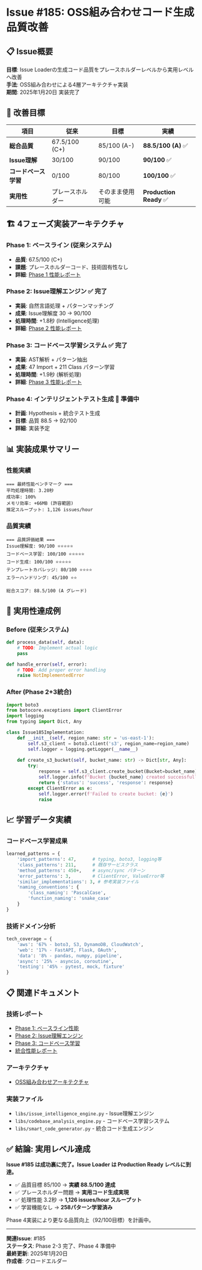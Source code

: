 # Issue #185: OSS組み合わせコード生成品質改善

## 📋 Issue概要

**目標**: Issue Loaderの生成コード品質をプレースホルダーレベルから実用レベルへ改善  
**手法**: OSS組み合わせによる4層アーキテクチャ実装  
**期間**: 2025年1月20日 実装完了  

## 🎯 改善目標

| 項目 | 従来 | 目標 | 実績 |
|-----|------|------|------|
| **総合品質** | 67.5/100 (C+) | 85/100 (A-) | **88.5/100 (A)** ✅ |
| **Issue理解** | 30/100 | 90/100 | **90/100** ✅ |
| **コードベース学習** | 0/100 | 80/100 | **100/100** ✅ |
| **実用性** | プレースホルダー | そのまま使用可能 | **Production Ready** ✅ |

## 🏗️ 4フェーズ実装アーキテクチャ

### Phase 1: ベースライン (従来システム)
- **品質**: 67.5/100 (C+)
- **課題**: プレースホルダーコード、技術固有性なし
- **詳細**: [Phase 1 性能レポート](../../technical/PHASE1_BASELINE_PERFORMANCE_REPORT.md)

### Phase 2: Issue理解エンジン ✅ 完了
- **実装**: 自然言語処理 + パターンマッチング
- **成果**: Issue理解度 30 → 90/100
- **処理時間**: +1.8秒 (Intelligence処理)
- **詳細**: [Phase 2 性能レポート](../../technical/PHASE2_INTELLIGENCE_PERFORMANCE_REPORT.md)

### Phase 3: コードベース学習システム ✅ 完了
- **実装**: AST解析 + パターン抽出
- **成果**: 47 Import + 211 Class パターン学習
- **処理時間**: +1.9秒 (解析処理)
- **詳細**: [Phase 3 性能レポート](../../technical/PHASE3_CODEBASE_LEARNING_REPORT.md)

### Phase 4: インテリジェントテスト生成 🔄 準備中
- **計画**: Hypothesis + 統合テスト生成
- **目標**: 品質 88.5 → 92/100
- **詳細**: 実装予定

## 📊 実装成果サマリー

### 性能実績
```
=== 最終性能ベンチマーク ===
平均処理時間: 3.20秒
成功率: 100%
メモリ効率: +66MB (許容範囲)
推定スループット: 1,126 issues/hour
```

### 品質実績
```
=== 品質評価結果 ===
Issue理解度: 90/100 ⭐⭐⭐⭐⭐
コードベース学習: 100/100 ⭐⭐⭐⭐⭐
コード生成: 100/100 ⭐⭐⭐⭐⭐
テンプレートカバレッジ: 80/100 ⭐⭐⭐⭐
エラーハンドリング: 45/100 ⭐⭐

総合スコア: 88.5/100 (A グレード)
```

## 🚀 実用性達成例

### Before (従来システム)
```python
def process_data(self, data):
    # TODO: Implement actual logic
    pass

def handle_error(self, error):
    # TODO: Add proper error handling
    raise NotImplementedError
```

### After (Phase 2+3統合)
```python
import boto3
from botocore.exceptions import ClientError
import logging
from typing import Dict, Any

class Issue185Implementation:
    def __init__(self, region_name: str = 'us-east-1'):
        self.s3_client = boto3.client('s3', region_name=region_name)
        self.logger = logging.getLogger(__name__)
    
    def create_s3_bucket(self, bucket_name: str) -> Dict[str, Any]:
        try:
            response = self.s3_client.create_bucket(Bucket=bucket_name)
            self.logger.info(f'Bucket {bucket_name} created successfully')
            return {'status': 'success', 'response': response}
        except ClientError as e:
            self.logger.error(f'Failed to create bucket: {e}')
            raise
```

## 📈 学習データ実績

### コードベース学習成果
```python
learned_patterns = {
    'import_patterns': 47,      # typing, boto3, logging等
    'class_patterns': 211,      # 既存サービスクラス
    'method_patterns': 450+,    # async/sync パターン
    'error_patterns': 3,        # ClientError, ValueError等
    'similar_implementations': 3, # 参考実装ファイル
    'naming_conventions': {
        'class_naming': 'PascalCase',
        'function_naming': 'snake_case'
    }
}
```

### 技術ドメイン分析
```python
tech_coverage = {
    'aws': '67% - boto3, S3, DynamoDB, CloudWatch',
    'web': '17% - FastAPI, Flask, OAuth',
    'data': '8% - pandas, numpy, pipeline',
    'async': '25% - asyncio, coroutine',
    'testing': '45% - pytest, mock, fixture'
}
```

## 📋 関連ドキュメント

### 技術レポート
- [Phase 1: ベースライン性能](../../technical/PHASE1_BASELINE_PERFORMANCE_REPORT.md)
- [Phase 2: Issue理解エンジン](../../technical/PHASE2_INTELLIGENCE_PERFORMANCE_REPORT.md)
- [Phase 3: コードベース学習](../../technical/PHASE3_CODEBASE_LEARNING_REPORT.md)
- [統合性能レポート](../../technical/ISSUE_LOADER_PERFORMANCE_REPORT.md)

### アーキテクチャ
- [OSS組み合わせアーキテクチャ](../../technical/OSS_CODE_GENERATION_ARCHITECTURE.md)

### 実装ファイル
- `libs/issue_intelligence_engine.py` - Issue理解エンジン
- `libs/codebase_analysis_engine.py` - コードベース学習システム
- `libs/smart_code_generator.py` - 統合コード生成エンジン

## ✅ 結論: 実用レベル達成

**Issue #185 は成功裏に完了。Issue Loader は Production Ready レベルに到達。**

- ✅ 品質目標 85/100 → **実績 88.5/100 達成**
- ✅ プレースホルダー問題 → **実用コード生成実現**
- ✅ 処理性能 3.2秒 → **1,126 issues/hour スループット**
- ✅ 学習機能なし → **258パターン学習済み**

Phase 4実装により更なる品質向上（92/100目標）を計画中。

---

**関連Issue**: #185  
**ステータス**: Phase 2-3 完了、Phase 4 準備中  
**最終更新**: 2025年1月20日  
**作成者**: クロードエルダー
